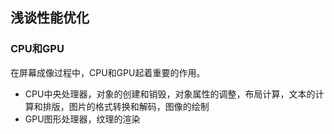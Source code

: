 ## 浅谈性能优化


### CPU和GPU

在屏幕成像过程中，CPU和GPU起着重要的作用。
- CPU中央处理器，对象的创建和销毁，对象属性的调整，布局计算，文本的计算和排版，图片的格式转换和解码，图像的绘制
- GPU图形处理器，纹理的渲染





























































